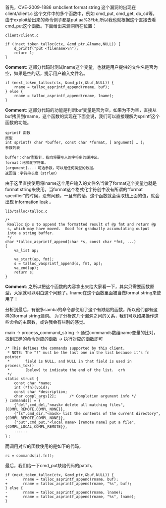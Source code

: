 首先，CVE-2009-1886 smbclient format string 这个漏洞的出现在 client/client.c 这个文件中的多个函数中，例如 cmd_put, cmd_get, do_cd等。  
由于exploit给出来的命令例子都是put aa%3Fbb,所以我也就根据这个直接去看cmd_put这个函数。下面给出来漏洞所在位置：

    client/client.c
    
    if (!next_token_talloc(ctx, &cmd_ptr,&lname,NULL)) {
        d_printf("put <filename>\n");
        return 1;
    }

**Comment**: 这部分代码时测试lname这个变量，也就是用户提供的文件名是否为空，如果是空的话，提示用户输入文件名。

    if (next_token_talloc(ctx, &cmd_ptr,&buf,NULL)) {
        rname = talloc_asprintf_append(rname, buf);
    } else {
        rname = talloc_asprintf_append(rname, lname);
    }

**Comment**: 这部分代码的功能是判断buf变量是否为空，如果为不为空，直接从buf拷贝到rname，这个函数的实现在下面会说，我们可以直接理解为sprintf这个函数的功能。

    sprintf 函数
    原型
    int sprintf( char *buffer, const char *format, [ argument] … );
    参数列表
    
    buffer：char型指针，指向将要写入的字符串的缓冲区。
    format：格式化字符串。
    [argument]...：可选参数，可以是任何类型的数据。
    返回值：字符串长度（strlen）

由于这里直接使用将lname这个用户输入的文件名当做了format这个变量也就是format string来使用。当format这个格式化字符创中没有所谓的“format specifier”的时候，没有问题，一旦有的话，这个函数就会读取栈上面的值，就会出现 information leak 。

    lib/talloc/talloc.c

    /*
     Realloc @p s to append the formatted result of @p fmt and return @p
     s, which may have moved.  Good for gradually accumulating output
     into a string buffer.
     */
    char *talloc_asprintf_append(char *s, const char *fmt, ...)
    {
        va_list ap;

        va_start(ap, fmt);
        s = talloc_vasprintf_append(s, fmt, ap);
        va_end(ap);
        return s;
    }

**Comment**: 之所以把这个函数的内容拿出来给大家看一下，其实只需要函数原型，大家就可以明白这个问题了。lname在这个函数里面被当做format string来使用了！

分析到最后，有很多samba的命令都使用了这个有缺陷的函数，所以他们都有这样的format string漏洞。
为了分析这几个漏洞之间的关系，我们可以如果操作这些命令的主函数，或许我会有些别的感觉。

main -> process_command_string -> 通过commands数组name变量的比对，找到正确的命令对应的函数 -> 执行对应的函数即可

    /* This defines the commands supported by this client.
     * NOTE: The "!" must be the last one in the list because it's fn pointer
     *       field is NULL, and NULL in that field is used in process_tok()
     *       (below) to indicate the end of the list.  crh
     */
    static struct {
        const char *name;
        int (*fn)(void);
        const char *description;
        char compl_args[2];      /* Completion argument info */
    } commands[] = {
        {"del",cmd_del,"<mask> delete all matching files",{COMPL_REMOTE,COMPL_NONE}},
        {"ls",cmd_dir,"<mask> list the contents of the current directory",{COMPL_REMOTE,COMPL_NONE}},
        {"put",cmd_put,"<local name> [remote name] put a file",{COMPL_LOCAL,COMPL_REMOTE}},
        ......
    }；

而调用对应的函数使用的是如下的代码，

    rc = commands[i].fn();

最后，我们给一下cmd_put缺陷代码的patch，

    if (next_token_talloc(ctx, &cmd_ptr,&buf,NULL)) {
    -		rname = talloc_asprintf_append(rname, buf);
    +		rname = talloc_asprintf_append(rname, "%s", buf);
    } else {
    -		rname = talloc_asprintf_append(rname, lname);
    +		rname = talloc_asprintf_append(rname, "%s", lname);
    }

